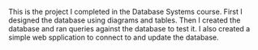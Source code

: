 This is the project I completed in the Database Systems course. First I designed the database using diagrams and tables. Then I created the database and ran queries against the database to test it. I also created a simple web spplication to connect to and update the database.